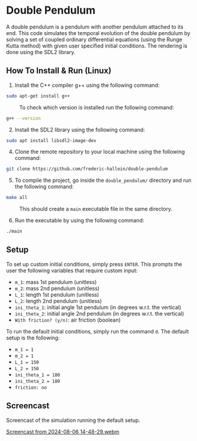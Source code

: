 # Double Pendulum
A double pendulum is a pendulum with another pendulum attached to its end. This code simulates the temporal evolution of the
double pendulum by solving a set of coupled ordinary differential equations (using the Runge Kutta method) with given user specified
initial conditions. The rendering is done using the SDL2 library. 

## How To Install & Run (Linux)

1. Install the C++ compiler g++ using the following command:
```bash
sudo apt-get install g++
```

$~~~~~~~~$ To check which version is installed run the following command: 
```bash
g++ --version
```

2. Install the SDL2 library using the following command:
```bash
sudo apt install libsdl2-image-dev
```

4. Clone the remote repository to your local machine using the following command:
```bash
git clone https://github.com/frederic-hallein/double-pendulum
```
5. To compile the project, go inside the `double_pendulum/` directory and run the following command: 
```bash
make all
``` 
$~~~~~~~~$ This should create a `main` executable file in the same directory. 

6. Run the executable by using the following command: 
```bash
./main
```

## Setup

To set up custom initial conditions, simply press `ENTER`. This prompts the user the following variables that require custom input: 
- `m_1`: mass 1st pendulum (unitless)
- `m_2`: mass 2nd pendulum (unitless)
- `L_1`: length 1st pendulum (unitless)
- `L_2`: length 2nd pendulum (unitless)
- `ini_theta_1`: initial angle 1st pendulum (in degrees w.r.t. the vertical) 
- `ini_theta_2`: initial angle 2nd pendulum (in degrees w.r.t. the vertical)
- `With friction? (y/n)`: air friction (boolean)


To run the default initial conditions, simply run the command `d`. The default setup is the following:

- `m_1 = 1` 
- `m_2 = 1` 
- `L_1 = 150` 
- `L_2 = 150` 
- `ini_theta_1 = 180`
- `ini_theta_2 = 180`
- `friction: no` 

## Screencast

Screencast of the simulation running the default setup.

[Screencast from 2024-08-06 14-48-29.webm](https://github.com/user-attachments/assets/11727669-aa58-4828-b112-ed4d8f248b12)
